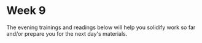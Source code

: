 # Week 9

The evening trainings and readings below will help you solidify work so far and/or prepare you for the next day's materials.

<!--

### Monday

### Tuesday

### Wednesday

### Thursday

### Weekend

-->
